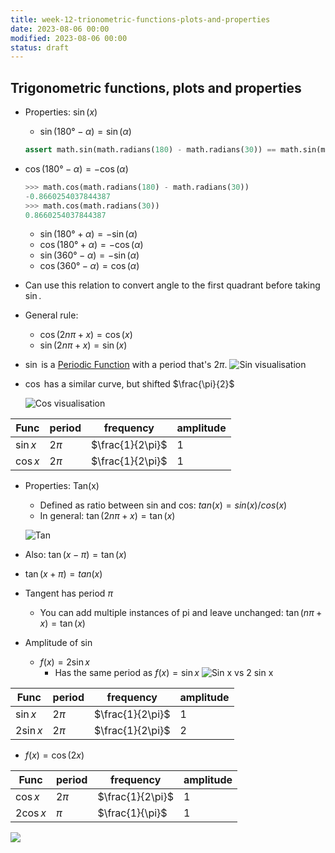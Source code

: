 ```yaml
---
title: week-12-trionometric-functions-plots-and-properties
date: 2023-08-06 00:00
modified: 2023-08-06 00:00
status: draft
---
```


## Trigonometric functions, plots and properties

* Properties: $\sin(x)$
    * $\sin(180° - \alpha) = \sin(\alpha)$

    ```python
    assert math.sin(math.radians(180) - math.radians(30)) == math.sin(math.radians(30))
    ```

* $\cos(180° - \alpha) = -\cos(\alpha)$

    ```python
    >>> math.cos(math.radians(180) - math.radians(30))
    -0.8660254037844387
    >>> math.cos(math.radians(30))
    0.8660254037844387
    ```

    * $\sin(180° + \alpha) = -\sin(\alpha)$
    * $\cos(180° + \alpha) = -\cos(\alpha)$
    * $\sin(360° - \alpha) = -\sin(\alpha)$
    * $\cos(360° - \alpha) = \cos(\alpha)$
* Can use this relation to convert angle to the first quadrant before taking $\sin$.
* General rule:
    * $\cos(2n\pi + x) = \cos(x)$
    * $\sin(2n\pi + x) = \sin(x)$
* $\sin$ is a [Periodic Function](../../../../permanent/periodic-function.md) with a period that's $2\pi$.
     ![Sin visualisation](_media/week-12-trionometric-functions-plots-and-properties-2pi.png)

* $\cos$ has a similar curve, but shifted $\frac{\pi}{2}$

    ![Cos visualisation](_media/week-12-trionometric-functions-plots-and-properties-cos.png)

| Func     | period | frequency        | amplitude |
| -------- | ------ | ---------------- | --------- |
| $\sin x$ | $2\pi$ | $\frac{1}{2\pi}$ | 1         |
| $\cos x$ | $2\pi$ | $\frac{1}{2\pi}$ | 1         |

* Properties: Tan(x)
    * Defined as ratio between sin and cos: $tan(x) = sin(x) / cos(x)$
    * In general: $\tan(2n\pi + x) = \tan(x)$

    ![Tan](_media/week-12-trionometric-functions-plots-and-properties-tan-1.png)
* Also: $\tan(x - \pi) = \tan(x)$
* $\tan(x + \pi) = tan(x)$
* Tangent has period $\pi$
    * You can add multiple instances of pi and leave unchanged: $\tan(n\pi + x) = \tan(x)$
* Amplitude of $\sin$
    * $f(x) = 2 \sin x$
        * Has the same period as $f(x) = \sin x$
            ![Sin x vs 2 sin x ](_media/week-12-trionometric-functions-plots-and-properties-sin-period.png)

| Func       | period | frequency        | amplitude |
| ---------- | ------ | ---------------- | --------- |
| $\sin x$   | $2\pi$ | $\frac{1}{2\pi}$ | 1         |
| $2 \sin x$ | $2\pi$ | $\frac{1}{2\pi}$ | 2         |

* $f(x) = \cos(2x)$

| Func       | period | frequency        | amplitude |
| ---------- | ------ | ---------------- | --------- |
| $\cos x$   | $2\pi$ | $\frac{1}{2\pi}$ | 1         |
| $2 \cos x$ | $\pi$ | $\frac{1}{\pi}$ | 1         |

![](../../../../journal/_media/week-12-trionometric-functions-plots-and-properties-amplitude-cos.png)
